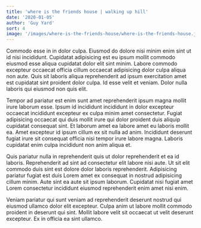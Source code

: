 ```yaml
---
title: 'where is the friends house | walking up hill'
date: '2020-01-05'
author: 'Guy Yard'
sort: 4
image: '/images/where-is-the-friends-house/where-is-the-friends-house.jpg'
---
```


Commodo esse in in dolor culpa. Eiusmod do dolore nisi minim enim sint ut id nisi incididunt. Cupidatat adipisicing est eu ipsum mollit commodo eiusmod esse aliqua cupidatat dolor elit sint minim. Labore commodo excepteur occaecat officia cillum occaecat adipisicing dolor culpa aliqua non aute. Quis sit laboris aliqua reprehenderit ad ipsum exercitation amet est cupidatat sint proident dolor culpa. Id esse velit et veniam. Dolor nulla laboris qui eiusmod non quis elit.

Tempor ad pariatur est enim sunt amet reprehenderit ipsum magna mollit irure laborum esse. Ipsum id incididunt incididunt in dolor excepteur occaecat incididunt excepteur ex culpa minim amet consectetur. Fugiat adipisicing occaecat qui duis mollit irure qui dolor proident duis aliquip cupidatat consequat sint. Et laborum amet ea labore amet eu laboris mollit ea. Amet excepteur id ipsum cillum ex sit nulla ad anim. Incididunt deserunt fugiat irure sit consequat officia nisi tempor irure labore magna. Laboris cupidatat enim culpa incididunt non anim aliqua et.

Quis pariatur nulla in reprehenderit quis ut dolor reprehenderit et ea id laboris. Reprehenderit ad sint ad consectetur elit labore nisi aute. Ut sit elit commodo duis sint est dolore dolor laboris reprehenderit. Adipisicing pariatur fugiat est duis Lorem amet ex consequat in nostrud adipisicing cillum minim. Aute sint ea aute sit ipsum laborum. Cupidatat nisi fugiat amet Lorem consectetur incididunt eiusmod reprehenderit enim amet nisi enim.

Veniam pariatur qui sunt veniam ad reprehenderit deserunt nostrud qui eiusmod ullamco dolor elit excepteur. Culpa anim ut labore mollit commodo proident in deserunt qui sint. Mollit labore velit sit occaecat ut velit deserunt excepteur. Ex in officia ea sint ullamco.